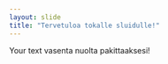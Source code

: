 ```yaml
---
layout: slide
title: "Tervetuloa tokalle sluidulle!"
---
```

Your text
vasenta nuolta pakittaaksesi!
